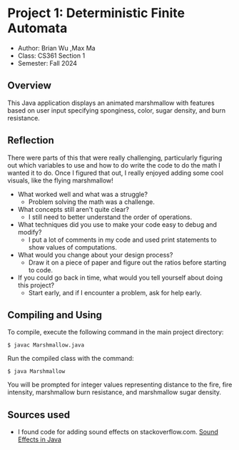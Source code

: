 # Project 1: Deterministic Finite Automata

* Author: Brian Wu ,Max Ma
* Class: CS361 Section 1
* Semester: Fall 2024 

## Overview

This Java application displays an animated marshmallow with features based on
user input specifying sponginess, color, sugar density, and burn resistance.

## Reflection

There were parts of this that were really challenging, particularly figuring 
out which variables to use and how to do write the code to do the math I 
wanted it to do. Once I figured that out, I really enjoyed adding some cool
visuals, like the flying marshmallow!

- What worked well and what was a struggle? 
  - Problem solving the math was a challenge.
- What concepts still aren't quite clear?
  - I still need to better understand the order of operations.
- What techniques did you use to make your code easy to debug and modify?
  - I put a lot of comments in my code and used print statements to show values of computations.
- What would you change about your design process?
  - Draw it on a piece of paper and figure out the ratios before starting to code.
- If you could go back in time, what would you tell yourself about doing this project?
  - Start early, and if I encounter a problem, ask for help early.

## Compiling and Using

To compile, execute the following command in the main project directory:
```
$ javac Marshmallow.java
```

Run the compiled class with the command:
```
$ java Marshmallow
```

You will be prompted for integer values representing distance to the fire,
fire intensity, marshmallow burn resistance, and marshmallow sugar density.

## Sources used

- I found code for adding sound effects on stackoverflow.com.
[Sound Effects in Java](http://stackoverflow.com/questions/20354508/sound-effects-in-java)